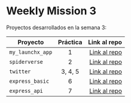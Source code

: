 # Weekly Mission 3

Proyectos desarrollados en la semana 3:

| Proyecto | Práctica | Link al repo |
| ------------- |:-------------:| -----:|
|`my_launchx_app`|1|[Link al repo](https://github.com/Fernando-Cortez-Garcia/creacion-de-proyecto-de-js-launchx)|
|`spiderverse`|2|[Link al repo](https://github.com/Fernando-Cortez-Garcia/Test-Driven-Development/tree/main)|
|`twitter`|3, 4, 5|[Link al repo](https:)|
|`express_basic`|6|[Link al repo](https:)|
|`express_api`|7|[Link al repo](https:)|
